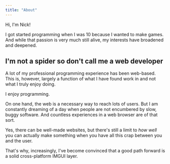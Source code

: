 ```yaml
---
title: "About"
---
```


Hi, I'm Nick!

I got started programming when I was 10 because I wanted to make games.
And while that passion is very much still alive, my interests have broadened and deepened.

## I'm not a spider so don't call me a web developer

A lot of my professional programming experience has been web-based.
This is, however, largely a function of what I have found work in and not what I truly enjoy doing.

I enjoy programming.

On one hand, the web is a necessary way to reach lots of users. But I am constantly dreaming of a day
when people are not encumbered by slow, buggy software. And countless experiences in a web browser are
of that sort.

Yes, there can be well-made websites, but there's still a limit to _how well_ you can actually make something
when you have all this crap between you and the user.

That's why, increasingly, I've become convinced that a good path forward is a solid cross-platform IMGUI layer.

